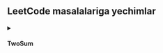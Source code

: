 ## LeetCode masalalariga yechimlar

<details>
  <summary><H4>TwoSum</H4></summary>
  https://github.com/wahid-d/leetcode/blob/91bf8801114a8dc633ac7145c00cf5fd3fce6420/TwoSum.cs#L1-L21
</details>

